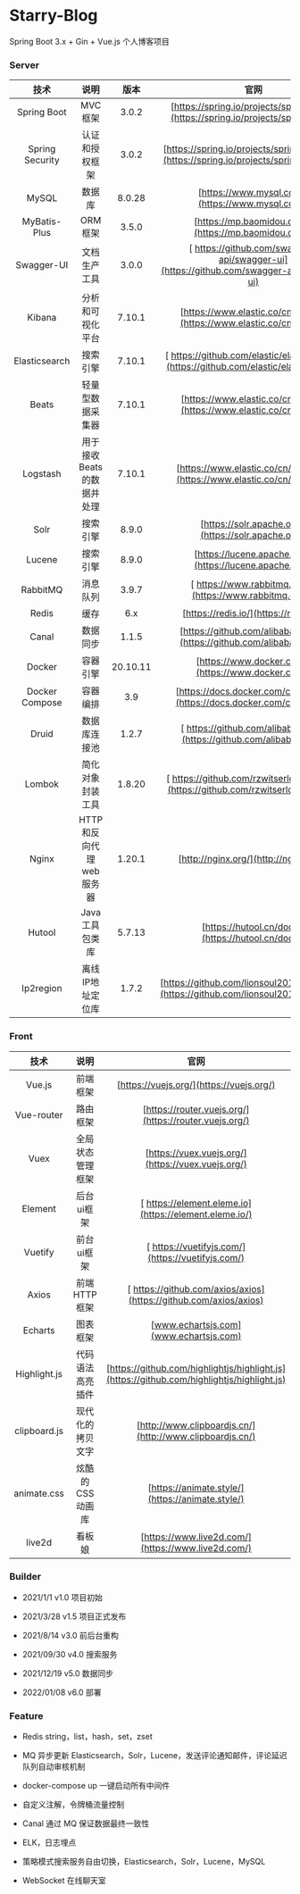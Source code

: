 # Starry-Blog

Spring Boot 3.x + Gin + Vue.js 个人博客项目

### Server

|       技术        |       说明        |    版本    |                                            官网                                            |
|:---------------:|:---------------:|:--------:|:----------------------------------------------------------------------------------------:|
|   Spring Boot   |      MVC框架      |  3.0.2   |     [https://spring.io/projects/spring-boot](https://spring.io/projects/spring-boot)     |
| Spring Security |     认证和授权框架     |  3.0.2   | [https://spring.io/projects/spring-security](https://spring.io/projects/spring-security) |
|      MySQL      |       数据库       |  8.0.28  |                     [https://www.mysql.com/](https://www.mysql.com/)                     |
|  MyBatis-Plus   |      ORM框架      |  3.5.0   |                   [https://mp.baomidou.com/](https://mp.baomidou.com/)                   |
|   Swagger-UI    |     文档生产工具      |  3.0.0   | [ https://github.com/swagger-api/swagger-ui](https://github.com/swagger-api/swagger-ui)  |
|     Kibana      |    分析和可视化平台     |  7.10.1  |           [https://www.elastic.co/cn/kibana](https://www.elastic.co/cn/kibana)           |
|  Elasticsearch  |      搜索引擎       |  7.10.1  |  [ https://github.com/elastic/elasticsearch](https://github.com/elastic/elasticsearch)   |
|      Beats      |    轻量型数据采集器     |  7.10.1  |           [https://www.elastic.co/cn/beats/](https://www.elastic.co/cn/beats/)           |
|    Logstash     | 用于接收Beats的数据并处理 |  7.10.1  |         [https://www.elastic.co/cn/logstash](https://www.elastic.co/cn/logstash)         |
|      Solr       |      搜索引擎       |  8.9.0   |                   [https://solr.apache.org/](https://solr.apache.org/)                   |
|     Lucene      |      搜索引擎       |  8.9.0   |                 [https://lucene.apache.org/](https://lucene.apache.org/)                 |
|    RabbitMQ     |      消息队列       |  3.9.7   |                 [ https://www.rabbitmq.com/](https://www.rabbitmq.com/)                  |
|      Redis      |       缓存        |   6.x    |                          [https://redis.io/](https://redis.io/)                          |
|      Canal      |      数据同步       |  1.1.5   |          [https://github.com/alibaba/canal/](https://github.com/alibaba/canal/)          |
|     Docker      |      容器引擎       | 20.10.11 |                    [https://www.docker.com/](https://www.docker.com/)                    |
| Docker Compose  |      容器编排       |   3.9    |           [https://docs.docker.com/compose/](https://docs.docker.com/compose/)           |
|      Druid      |     数据库连接池      |  1.2.7   |          [ https://github.com/alibaba/druid](https://github.com/alibaba/druid)           |
|     Lombok      |    简化对象封装工具     |  1.8.20  |    [ https://github.com/rzwitserloot/lombok](https://github.com/rzwitserloot/lombok)     |
|      Nginx      | HTTP和反向代理web服务器 |  1.20.1  |                          [http://nginx.org/](http://nginx.org/)                          |
|     Hutool      |    Java工具包类库    |  5.7.13  |                    [https://hutool.cn/docs/](https://hutool.cn/docs/)                    |
|    Ip2region    |    离线IP地址定位库    |  1.7.2   |  [https://github.com/lionsoul2014/ip2region](https://github.com/lionsoul2014/ip2region)  |

### Front

|      技术      |    说明     |                                             官网                                             |
|:------------:|:---------:|:------------------------------------------------------------------------------------------:|
|    Vue.js    |   前端框架    |                          [https://vuejs.org/](https://vuejs.org/)                          |
|  Vue-router  |   路由框架    |                   [https://router.vuejs.org/](https://router.vuejs.org/)                   |
|     Vuex     | 全局状态管理框架  |                     [https://vuex.vuejs.org/](https://vuex.vuejs.org/)                     |
|   Element    |  后台ui框架   |                   [ https://element.eleme.io](https://element.eleme.io/)                   |
|   Vuetify    |  前台ui框架   |                     [ https://vuetifyjs.com/](https://vuetifyjs.com/)                      |
|    Axios     | 前端HTTP框架  |             [ https://github.com/axios/axios](https://github.com/axios/axios)              |
|   Echarts    |   图表框架    |                           [www.echartsjs.com](www.echartsjs.com)                           |
| Highlight.js | 代码语法高亮插件  | [https://github.com/highlightjs/highlight.js](https://github.com/highlightjs/highlight.js) |
| clipboard.js | 现代化的拷贝文字  |                  [http://www.clipboardjs.cn/](http://www.clipboardjs.cn/)                  |
| animate.css  | 炫酷的CSS动画库 |                      [https://animate.style/](https://animate.style/)                      |
|    live2d    |    看板娘    |                     [https://www.live2d.com/](https://www.live2d.com/)                     |

### Builder

- 2021/1/1 v1.0 项目初始

- 2021/3/28 v1.5 项目正式发布

- 2021/8/14 v3.0 前后台重构

- 2021/09/30 v4.0 搜索服务

- 2021/12/19 v5.0 数据同步

- 2022/01/08 v6.0 部署

### Feature

- Redis string，list，hash，set，zset

- MQ 异步更新 Elasticsearch，Solr，Lucene，发送评论通知邮件，评论延迟队列自动审核机制

- docker-compose up 一键启动所有中间件

- 自定义注解，令牌桶流量控制

- Canal 通过 MQ 保证数据最终一致性

- ELK，日志埋点

- 策略模式搜索服务自由切换，Elasticsearch，Solr，Lucene，MySQL

- WebSocket 在线聊天室

